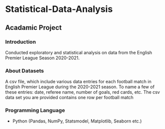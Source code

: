 # Statistical-Data-Analysis
## Acadamic Project
### Introduction
Conducted exploratory and statistical analysis on data from the English Premier League Season 2020-2021.

### About Datasets
A csv file, which include various data entries for each football match in English Premier League during the 2020-2021 season. To name a few of these entries: date, referee name, number of goals, red cards, etc. The csv data set you are provided contains one row per football match


### Programming Language
* Python (Pandas, NumPy, Statsmodel, Matplotlib, Seaborn etc.)

